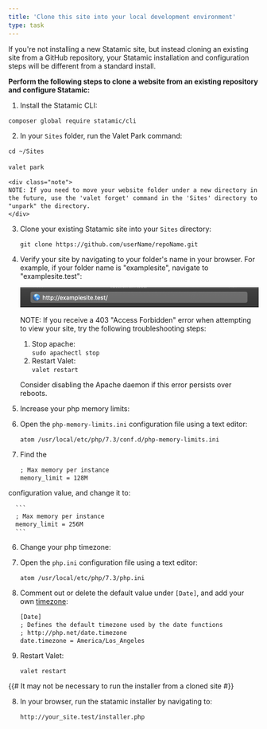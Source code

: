 ```yaml
---
title: 'Clone this site into your local development environment'
type: task
---
```


<!--  For demonstration only, these steps have not yet been verified -->

If you're not installing a new Statamic site, but instead cloning an existing site from a GitHub repository, your Statamic installation and configuration steps will be different from a standard install.

**Perform the following steps to clone a website from an existing repository and configure Statamic:**

1. Install the Statamic CLI:

  ```
  composer global require statamic/cli
  ```

2. In your `Sites` folder, run the Valet Park command:

  ```
  cd ~/Sites

  valet park
  ```

    <div class="note">
    NOTE: If you need to move your website folder under a new directory in the future, use the 'valet forget' command in the 'Sites' directory to "unpark" the directory.
    </div>

3. Clone your existing Statamic site into your `Sites` directory:

    ```
    git clone https://github.com/userName/repoName.git
    ```

4. Verify your site by navigating to your folder's name in your browser. For example, if your folder name is "examplesite", navigate to "examplesite.test":

    ![browser bar image](/assets/img/verifysitename.png)

    <div class="note">
    <p>NOTE: If you receive a 403 "Access Forbidden" error when attempting to view your site, try the following troubleshooting steps:</p>

    <ol>
    <li>
    Stop apache: <br/>
    <code>sudo apachectl stop</code>
    </li>
    <li>
    Restart Valet: <br/>
    <code>valet restart</code>
    </li>
    </ol>


    <p>Consider disabling the Apache daemon if this error persists over reboots.</p>
    </div>

5. Increase your php memory limits:

  1. Open the `php-memory-limits.ini` configuration file using a text editor:

      ```
      atom /usr/local/etc/php/7.3/conf.d/php-memory-limits.ini
      ```

  2. Find the
      ```
      ; Max memory per instance
      memory_limit = 128M
      ```
  configuration value, and change it to:

      ```
      ; Max memory per instance
      memory_limit = 256M
      ```

6. Change your php timezone:

  1. Open the `php.ini` configuration file using a text editor:

      ```
      atom /usr/local/etc/php/7.3/php.ini
      ```

  2. Comment out or delete the default value under `[Date]`, and add your own [timezone](https://www.php.net/manual/en/timezones.america.php):

      ```
      [Date]
      ; Defines the default timezone used by the date functions
      ; http://php.net/date.timezone
      date.timezone = America/Los_Angeles
      ```

7. Restart Valet:

    ```
    valet restart
    ```

{{# It may not be necessary to run the installer from a cloned site #}}

8. In your browser, run the statamic installer by navigating to:

    ```
    http://your_site.test/installer.php
    ```

<!-- For demonstration only, these steps have not yet been verified -->
